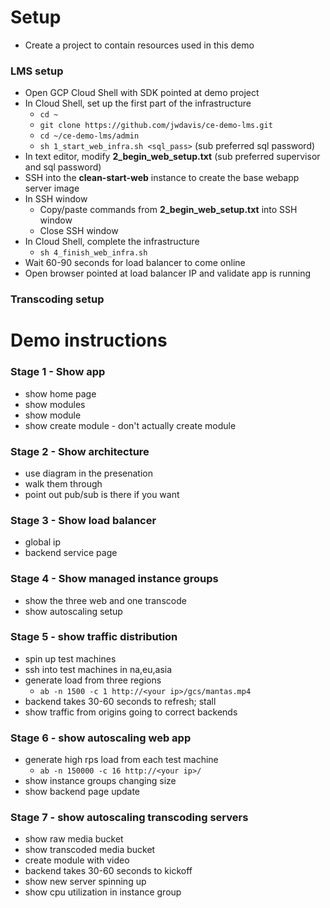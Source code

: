 # Setup

* Create a project to contain resources used in this demo

### LMS setup
* Open GCP Cloud Shell with SDK pointed at demo project
* In Cloud Shell, set up the first part of the infrastructure
	* `cd ~`
	* `git clone https://github.com/jwdavis/ce-demo-lms.git`
	* `cd ~/ce-demo-lms/admin`
	* `sh 1_start_web_infra.sh <sql_pass>` (sub preferred sql password)
* In text editor, modify **2_begin_web_setup.txt** (sub preferred supervisor and sql password)
* SSH into the **clean-start-web** instance to create the base webapp server image
* In SSH window
	* Copy/paste commands from **2_begin_web_setup.txt** into SSH window
	* Close SSH window
* In Cloud Shell, complete the infrastructure
	* `sh 4_finish_web_infra.sh`
* Wait 60-90 seconds for load balancer to come online
* Open browser pointed at load balancer IP and validate app is running

### Transcoding setup


# Demo instructions

### Stage 1 - Show app
* show home page
* show modules
* show module
* show create module - don't actually create module

### Stage 2 - Show architecture
* use diagram in the presenation
* walk them through
* point out pub/sub is there if you want

### Stage 3 - Show load balancer
* global ip
* backend service page

### Stage 4 - Show managed instance groups
* show the three web and one transcode
* show autoscaling setup

### Stage 5 - show traffic distribution
* spin up test machines
* ssh into test machines in na,eu,asia
* generate load from three regions
	* `ab -n 1500 -c 1 http://<your ip>/gcs/mantas.mp4`
* backend takes 30-60 seconds to refresh; stall
* show traffic from origins going to correct backends

### Stage 6 - show autoscaling web app
* generate high rps load from each test machine
	* `ab -n 150000 -c 16 http://<your ip>/`
* show instance groups changing size
* show backend page update

### Stage 7 - show autoscaling transcoding servers
* show raw media bucket
* show transcoded media bucket
* create module with video
* backend takes 30-60 seconds to kickoff
* show new server spinning up
* show cpu utilization in instance group
